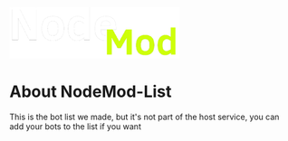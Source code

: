 <img src="./nodemod.png" width="300" height="90">

# About NodeMod-List
This is the bot list we made, but it's not part of the host service, you can add your bots to the list if you want
